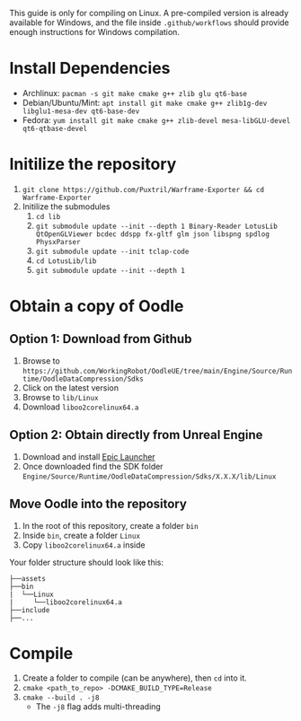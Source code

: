 This guide is only for compiling on Linux. A pre-compiled version is already available for Windows, and the file inside `.github/workflows` should provide enough instructions for Windows compilation.

# Install Dependencies

* Archlinux: `pacman -s git make cmake g++ zlib glu qt6-base`
* Debian/Ubuntu/Mint: `apt install git make cmake g++ zlib1g-dev libglu1-mesa-dev qt6-base-dev`
* Fedora: `yum install git make cmake g++ zlib-devel mesa-libGLU-devel qt6-qtbase-devel`

# Initilize the repository

1. `git clone https://github.com/Puxtril/Warframe-Exporter && cd Warframe-Exporter`
1. Initilize the submodules
	1. `cd lib`
	1. `git submodule update --init --depth 1 Binary-Reader LotusLib QtOpenGLViewer bcdec ddspp fx-gltf glm json libspng spdlog PhysxParser`
    1. `git submodule update --init tclap-code`
    1. `cd LotusLib/lib`
    1. `git submodule update --init --depth 1`


# Obtain a copy of Oodle

## Option 1: Download from Github

1. Browse to `https://github.com/WorkingRobot/OodleUE/tree/main/Engine/Source/Runtime/OodleDataCompression/Sdks`
1. Click on the latest version
1. Browse to `lib/Linux`
1. Download `liboo2corelinux64.a`

## Option 2: Obtain directly from Unreal Engine

1. Download and install [Epic Launcher](https://store.epicgames.com)
1. Once downloaded find the SDK folder `Engine/Source/Runtime/OodleDataCompression/Sdks/X.X.X/lib/Linux`

## Move Oodle into the repository

1. In the root of this repository, create a folder `bin`
1. Inside `bin`, create a folder `Linux`
1. Copy `liboo2corelinux64.a` inside

Your folder structure should look like this:

```
├──assets
├──bin
|  └──Linux
|     └──liboo2corelinux64.a
├──include
├──...
```

# Compile 

1. Create a folder to compile (can be anywhere), then `cd` into it.
1. `cmake <path_to_repo> -DCMAKE_BUILD_TYPE=Release`
1. `cmake --build . -j8`
    - The `-j8` flag adds multi-threading
